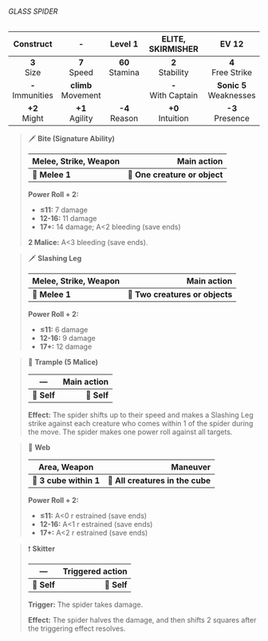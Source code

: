 ###### GLASS SPIDER

|      Construct      |           -           |      Level 1      |   ELITE, SKIRMISHER   |           EV 12           |
|:-------------------:|:---------------------:|:-----------------:|:---------------------:|:-------------------------:|
|    **3**<br>Size    |    **7**<br>Speed     | **60**<br>Stamina |  **2**<br>Stability   |   **4**<br>Free Strike    |
| **-**<br>Immunities | **climb**<br>Movement |                   | **-**<br>With Captain | **Sonic 5**<br>Weaknesses |
|   **+2**<br>Might   |   **+1**<br>Agility   | **-4**<br>Reason  |  **+0**<br>Intuition  |    **-3**<br>Presence     |

> 🗡 **Bite (Signature Ability)**
> 
> | **Melee, Strike, Weapon** |               **Main action** |
> |---------------------------|------------------------------:|
> | **📏 Melee 1**            | **🎯 One creature or object** |
> 
> **Power Roll + 2:**
> 
> - **≤11:** 7 damage
> - **12-16:** 11 damage
> - **17+:** 14 damage; A<2 bleeding (save ends)
> 
> **2 Malice:** A<3 bleeding (save ends).

> 🗡 **Slashing Leg**
> 
> | **Melee, Strike, Weapon** |                 **Main action** |
> |---------------------------|--------------------------------:|
> | **📏 Melee 1**            | **🎯 Two creatures or objects** |
> 
> **Power Roll + 2:**
> 
> - **≤11:** 6 damage
> - **12-16:** 9 damage
> - **17+:** 12 damage

> 👤 **Trample (5 Malice)**
> 
> | **—**       | **Main action** |
> |-------------|----------------:|
> | **📏 Self** |     **🎯 Self** |
> 
> **Effect:** The spider shifts up to their speed and makes a Slashing Leg strike against each creature who comes within 1 of the spider during the move. The spider makes one power roll against all targets.

> 🔳 **Web**
> 
> | **Area, Weapon**       |                     **Maneuver** |
> |------------------------|---------------------------------:|
> | **📏 3 cube within 1** | **🎯 All creatures in the cube** |
> 
> **Power Roll + 2:**
> 
> - **≤11:** A<0 r estrained (save ends)
> - **12-16:** A<1 r estrained (save ends)
> - **17+:** A<2 r estrained (save ends)

> ❗️ **Skitter**
> 
> | **—**       | **Triggered action** |
> |-------------|---------------------:|
> | **📏 Self** |          **🎯 Self** |
> 
> **Trigger:** The spider takes damage.
> 
> **Effect:** The spider halves the damage, and then shifts 2 squares after the triggering effect resolves.

